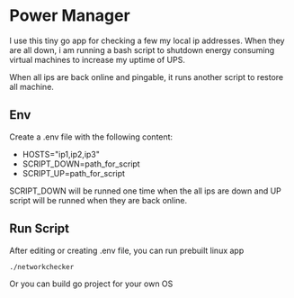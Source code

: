 # Power Manager
I use this tiny go app for checking a few my local ip addresses. When they are all down, i am running a bash script to shutdown energy consuming virtual machines to increase my uptime of UPS.

When all ips are back online and pingable, it runs another script to restore all machine.

## Env
Create a .env file with the following content:

- HOSTS="ip1,ip2,ip3"
- SCRIPT_DOWN=path_for_script
- SCRIPT_UP=path_for_script

SCRIPT_DOWN will be runned one time when the all ips are down and UP script will be runned when they are back online.

## Run Script
After editing or creating .env file, you can run prebuilt linux app
```
./networkchecker
```

Or you can build go project for your own OS
